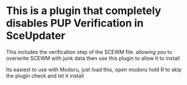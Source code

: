 # This is a plugin that completely disables PUP Verification in SceUpdater 

This includes the verification step of the SCEWM file.
allowing you to overwrite SCEWM with junk data then use this plugin to allow it to install

Its easiest to use with Modoru, just load this, open modoru hold R to skip the plugin check and let it install
